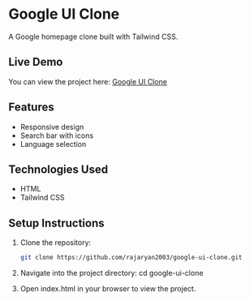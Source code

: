 # Google UI Clone

A Google homepage clone built with Tailwind CSS.

## Live Demo

You can view the project here: [Google UI Clone](https://google-ui-clone-rajaryan.netlify.app)

## Features

- Responsive design
- Search bar with icons
- Language selection

## Technologies Used

- HTML
- Tailwind CSS

## Setup Instructions

1. Clone the repository:

   ```bash
   git clone https://github.com/rajaryan2003/google-ui-clone.git


2. Navigate into the project directory:
   cd google-ui-clone


3. Open index.html in your browser to view the project.
